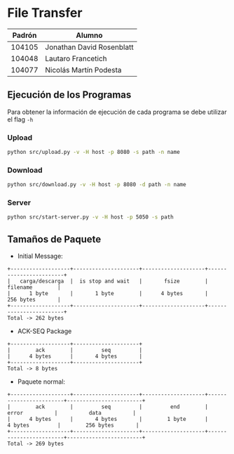# File Transfer

| Padrón | Alumno                    |
|--------|---------------------------|
| 104105 | Jonathan David Rosenblatt |
| 104048 | Lautaro Francetich        |
| 104077 | Nicolás Martín Podesta    |

## Ejecución de los Programas

Para obtener la información de ejecución de cada programa se debe utilizar el flag `-h`

### Upload

```bash
python src/upload.py -v -H host -p 8080 -s path -n name
```

### Download

```bash
python src/download.py -v -H host -p 8080 -d path -n name
```

### Server

```bash
python src/start-server.py -v -H host -p 5050 -s path
```
## Tamaños de Paquete

- Initial Message:

```
+-------------------+---------------------+--------------------+------------------------+
|   carga/descarga  |  is stop and wait   |       fsize        |        filename        |
|      1 byte       |       1 byte        |      4 bytes       |        256 bytes       |
+-------------------+---------------------+--------------------+------------------------+
Total -> 262 bytes
```

- ACK-SEQ Package

```
+-------------------+---------------------+
|        ack        |         seq         |
|      4 bytes      |       4 bytes       |
+-------------------+---------------------+
Total -> 8 bytes
```

- Paquete normal:

```
+-------------------+---------------------+--------------------+------------------------+------------------------+
|        ack        |         seq         |         end        |         error          |          data          |
|      4 bytes      |       4 bytes       |        1 byte      |        4 bytes         |        256 bytes       |
+-------------------+---------------------+--------------------+------------------------+------------------------+
Total -> 269 bytes
```
